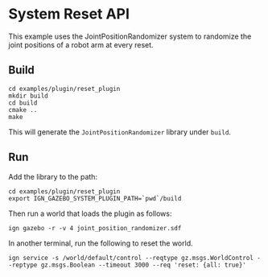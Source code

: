 # System Reset API

This example uses the JointPositionRandomizer system to randomize the joint 
positions of a robot arm at every reset.


## Build

~~~
cd examples/plugin/reset_plugin
mkdir build
cd build
cmake ..
make
~~~

This will generate the `JointPositionRandomizer` library under `build`.

## Run

Add the library to the path:

~~~
cd examples/plugin/reset_plugin
export IGN_GAZEBO_SYSTEM_PLUGIN_PATH=`pwd`/build
~~~

Then run a world that loads the plugin as follows:

    ign gazebo -r -v 4 joint_position_randomizer.sdf

In another terminal, run the following to reset the world.

    ign service -s /world/default/control --reqtype gz.msgs.WorldControl --reptype gz.msgs.Boolean --timeout 3000 --req 'reset: {all: true}'
